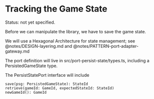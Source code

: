 # Tracking the Game State

Status: not yet specified.

Before we can manipulate the library, we have to save the game state.

We will use a Hexagonal Architecture for state management; see @notes/DESIGN-layering.md and @notes/PATTERN-port-adapter-gateway.md

The port definition will live in src/port-persist-state/types.ts, including a PersistedGameState type.

The PersistStatePort interface will include

```
save(psg: PersistedGameState): StateId
retrieve(gameId: GameId, expectedStateId: StateId)
newGameId(): GameId
```


